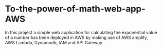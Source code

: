 # To-the-power-of-math-web-app-AWS
In this project a simple web application for calculating the exponential value of a number has been deployed in AWS by making use of AWS amplify, AWS Lambda, Dynamodb, IAM and API Gateway

